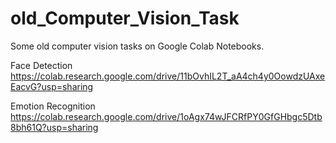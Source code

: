 # old_Computer_Vision_Task
Some old computer vision tasks on Google Colab Notebooks.

Face Detection 
https://colab.research.google.com/drive/11bOvhIL2T_aA4ch4y0OowdzUAxeEacvG?usp=sharing

Emotion Recognition
https://colab.research.google.com/drive/1oAgx74wJFCRfPY0GfGHbgc5Dtb8bh61Q?usp=sharing

